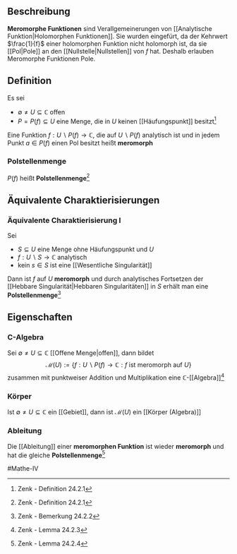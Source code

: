 ## Beschreibung
**Meromorphe Funktionen** sind Verallgemeinerungen von [[Analytische Funktion|Holomorphen Funktionen]]. Sie wurden eingefürt, da der Kehrwert $\frac{1}{f}$ einer holomorphen Funktion nicht holomorph ist, da sie [[Pol|Pole]] an den [[Nullstelle|Nullstellen]] von $f$ hat.
Deshalb erlauben Meromorphe Funktionen Pole.

## Definition
Es sei
- $\emptyset \neq U \subseteq \mathbb{C}$ offen
- $P = P(f) \subseteq U$ eine Menge, die in $U$ keinen [[Häufungspunkt]] besitzt[^1]

Eine Funktion $f : U \backslash P(f) \to \mathbb{C}$, die auf $U \backslash P(f)$ analytisch ist und in jedem Punkt $a \in P(f)$ einen Pol besitzt heißt **meromorph**

### Polstellenmenge
$P(f)$ heißt **Polstellenmenge**[^1]

## Äquivalente Charaktierisierungen
### Äquivalente Charaktierisierung I 
Sei
- $S \subseteq U$ eine Menge ohne Häufungspunkt und $U$
- $f:U\backslash S \to \mathbb{C}$ analytisch
- kein $s \in S$ ist eine [[Wesentliche Singularität]]

Dann ist $f$ auf $U$ **meromorph** und durch analytisches Fortsetzen der [[Hebbare Singularität|Hebbaren Singularitäten]] in $S$ erhält man eine **Polstellenmenge**[^2]

## Eigenschaften
### C-Algebra
Sei $\emptyset \neq U \subseteq \mathbb{C}$ [[Offene Menge|offen]], dann bildet
$$\mathcal{M}(U) := \{f: U \backslash P(f) \to \mathbb{C}: f \text{ ist meromorph auf } U\}$$ zusammen mit punktweiser Addition und Multiplikation eine $\mathbb{C}$-[[Algebra]][^3]

### Körper
Ist $\emptyset \neq U \subseteq \mathbb{C}$ ein [[Gebiet]], dann ist $\mathcal{M}(U)$ ein [[Körper (Algebra)]]

### Ableitung
Die [[Ableitung]] einer **meromorphen Funktion** ist wieder **meromorph** und hat die gleiche **Polstellenmenge**[^4]





#Mathe-IV 

[^1]: Zenk - Definition 24.2.1
[^2]: Zenk - Bemerkung 24.2.2
[^3]: Zenk - Lemma 24.2.3
[^4]: Zenk - Lemma 24.2.4